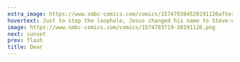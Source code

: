 ```yaml
---
extra_image: https://www.smbc-comics.com/comics/157478384520191126after.png
hovertext: Just to stop the loophole, Jesus changed his name to Steve-us.
image: https://www.smbc-comics.com/comics/1574783719-20191126.png
next: sunset
prev: flash
title: Dear
---
```

